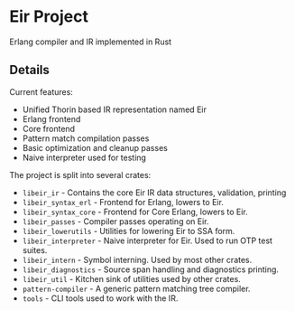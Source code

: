 # Eir Project
Erlang compiler and IR implemented in Rust

## Details

Current features:
* Unified Thorin based IR representation named Eir
* Erlang frontend
* Core frontend
* Pattern match compilation passes
* Basic optimization and cleanup passes
* Naive interpreter used for testing

The project is split into several crates:
* `libeir_ir` - Contains the core Eir IR data structures, validation, printing
* `libeir_syntax_erl` - Frontend for Erlang, lowers to Eir.
* `libeir_syntax_core` - Frontend for Core Erlang, lowers to Eir.
* `libeir_passes` - Compiler passes operating on Eir.
* `libeir_lowerutils` - Utilities for lowering Eir to SSA form.
* `libeir_interpreter` - Naive interpreter for Eir. Used to run OTP test suites.
* `libeir_intern` - Symbol interning. Used by most other crates.
* `libeir_diagnostics` - Source span handling and diagnostics printing.
* `libeir_util` - Kitchen sink of utilities used by other crates.
* `pattern-compiler` - A generic pattern matching tree compiler.
* `tools` - CLI tools used to work with the IR.
